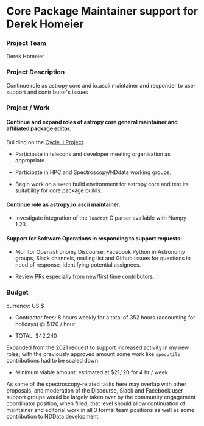 # Core Package Maintainer support for Derek Homeier

### Project Team
Derek Homeier

### Project Description
Continue role as astropy core and io.ascii maintainer and responder
to user support and contributor's issues

### Project / Work

#### Continue and expand roles of astropy core general maintainer and affiliated package editor.
Building on the [Cycle II Project](https://github.com/astropy/astropy-project/blob/main/finance/proposal-calls/2021-proposal/Homeier-Core%2C_Spectroscopy.md).

- Participate in telecons and developer meeting organisation as appropriate.

- Participate in HPC and Spectroscopy/NDdata working groups.

- Begin work on a `meson` build environment for astropy core and test its suitability for
  core package builds.
  
#### Continue role as astropy.io.ascii maintainer.

- Investigate integration of the `loadtxt` C parser available with Numpy 1.23.

#### Support for Software Operations in responding to support requests:

- Monitor Openastronomy Discourse, Facebook Python in Astronomy groups, Slack channels, mailing
  list and Github issues for questions in need of response, identifying potential assignees.

- Review PRs especially from new/first time contributors.

### Budget
currency: US $

- Contractor fees: 8 hours weekly for a total of 352 hours (accounting for holidays) @ $120 / hour

- TOTAL: $42,240

Expanded from the 2021 request to support increased activity in my new roles; with the
previously approved amount some work like `specutils` contributions had to be scaled down.

- Minimum viable amount: estimated at $21,120 for 4 hr / week

As some of the spectroscopy-related tasks here may overlap with other proposals,
and moderation of the Discourse, Slack and Facebook user support groups would be
largely taken over by the community engagement coordinator position, when filled,
that level should allow continuation of maintainer and editorial work in all 3
formal team positions as well as some contribution to NDData development.
